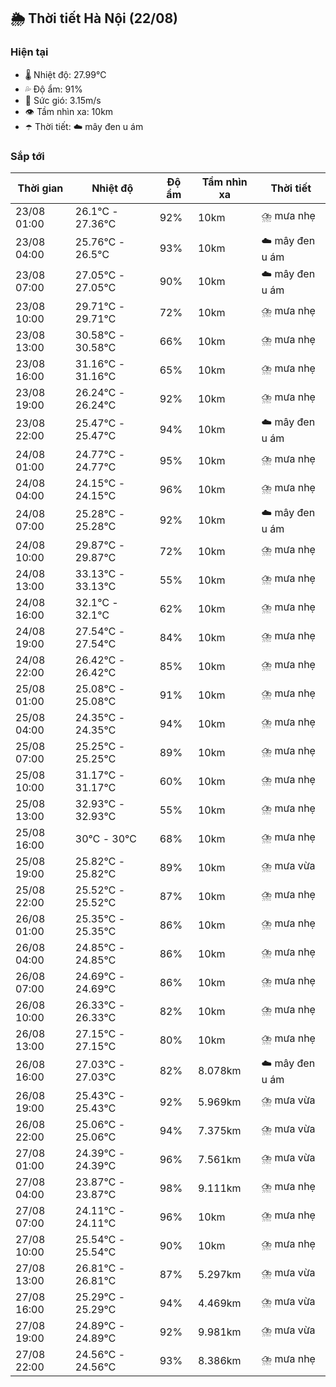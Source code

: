 ## 🌦️ Thời tiết Hà Nội (22/08)

### Hiện tại

- 🌡️ Nhiệt độ: 27.99℃
- 💦 Độ ẩm: 91%
- 💨 Sức gió: 3.15m/s
- 👁️ Tầm nhìn xa: 10km
- ☂️ Thời tiết: ☁️ mây đen u ám

### Sắp tới

| Thời gian | Nhiệt độ | Độ ẩm | Tầm nhìn xa | Thời tiết |
| --- | --- | --- | --- | --- |
| 23/08 01:00 | 26.1℃ - 27.36℃ | 92% | 10km | ⛈️ mưa nhẹ |
| 23/08 04:00 | 25.76℃ - 26.5℃ | 93% | 10km | ☁️ mây đen u ám |
| 23/08 07:00 | 27.05℃ - 27.05℃ | 90% | 10km | ☁️ mây đen u ám |
| 23/08 10:00 | 29.71℃ - 29.71℃ | 72% | 10km | ⛈️ mưa nhẹ |
| 23/08 13:00 | 30.58℃ - 30.58℃ | 66% | 10km | ⛈️ mưa nhẹ |
| 23/08 16:00 | 31.16℃ - 31.16℃ | 65% | 10km | ⛈️ mưa nhẹ |
| 23/08 19:00 | 26.24℃ - 26.24℃ | 92% | 10km | ⛈️ mưa nhẹ |
| 23/08 22:00 | 25.47℃ - 25.47℃ | 94% | 10km | ☁️ mây đen u ám |
| 24/08 01:00 | 24.77℃ - 24.77℃ | 95% | 10km | ⛈️ mưa nhẹ |
| 24/08 04:00 | 24.15℃ - 24.15℃ | 96% | 10km | ⛈️ mưa nhẹ |
| 24/08 07:00 | 25.28℃ - 25.28℃ | 92% | 10km | ☁️ mây đen u ám |
| 24/08 10:00 | 29.87℃ - 29.87℃ | 72% | 10km | ⛈️ mưa nhẹ |
| 24/08 13:00 | 33.13℃ - 33.13℃ | 55% | 10km | ⛈️ mưa nhẹ |
| 24/08 16:00 | 32.1℃ - 32.1℃ | 62% | 10km | ⛈️ mưa nhẹ |
| 24/08 19:00 | 27.54℃ - 27.54℃ | 84% | 10km | ⛈️ mưa nhẹ |
| 24/08 22:00 | 26.42℃ - 26.42℃ | 85% | 10km | ⛈️ mưa nhẹ |
| 25/08 01:00 | 25.08℃ - 25.08℃ | 91% | 10km | ⛈️ mưa nhẹ |
| 25/08 04:00 | 24.35℃ - 24.35℃ | 94% | 10km | ⛈️ mưa nhẹ |
| 25/08 07:00 | 25.25℃ - 25.25℃ | 89% | 10km | ⛈️ mưa nhẹ |
| 25/08 10:00 | 31.17℃ - 31.17℃ | 60% | 10km | ⛈️ mưa nhẹ |
| 25/08 13:00 | 32.93℃ - 32.93℃ | 55% | 10km | ⛈️ mưa nhẹ |
| 25/08 16:00 | 30℃ - 30℃ | 68% | 10km | ⛈️ mưa nhẹ |
| 25/08 19:00 | 25.82℃ - 25.82℃ | 89% | 10km | ⛈️ mưa vừa |
| 25/08 22:00 | 25.52℃ - 25.52℃ | 87% | 10km | ⛈️ mưa nhẹ |
| 26/08 01:00 | 25.35℃ - 25.35℃ | 86% | 10km | ⛈️ mưa nhẹ |
| 26/08 04:00 | 24.85℃ - 24.85℃ | 86% | 10km | ⛈️ mưa nhẹ |
| 26/08 07:00 | 24.69℃ - 24.69℃ | 86% | 10km | ⛈️ mưa nhẹ |
| 26/08 10:00 | 26.33℃ - 26.33℃ | 82% | 10km | ⛈️ mưa nhẹ |
| 26/08 13:00 | 27.15℃ - 27.15℃ | 80% | 10km | ⛈️ mưa nhẹ |
| 26/08 16:00 | 27.03℃ - 27.03℃ | 82% | 8.078km | ☁️ mây đen u ám |
| 26/08 19:00 | 25.43℃ - 25.43℃ | 92% | 5.969km | ⛈️ mưa vừa |
| 26/08 22:00 | 25.06℃ - 25.06℃ | 94% | 7.375km | ⛈️ mưa vừa |
| 27/08 01:00 | 24.39℃ - 24.39℃ | 96% | 7.561km | ⛈️ mưa vừa |
| 27/08 04:00 | 23.87℃ - 23.87℃ | 98% | 9.111km | ⛈️ mưa nhẹ |
| 27/08 07:00 | 24.11℃ - 24.11℃ | 96% | 10km | ⛈️ mưa nhẹ |
| 27/08 10:00 | 25.54℃ - 25.54℃ | 90% | 10km | ⛈️ mưa nhẹ |
| 27/08 13:00 | 26.81℃ - 26.81℃ | 87% | 5.297km | ⛈️ mưa vừa |
| 27/08 16:00 | 25.29℃ - 25.29℃ | 94% | 4.469km | ⛈️ mưa vừa |
| 27/08 19:00 | 24.89℃ - 24.89℃ | 92% | 9.981km | ⛈️ mưa vừa |
| 27/08 22:00 | 24.56℃ - 24.56℃ | 93% | 8.386km | ⛈️ mưa nhẹ |
